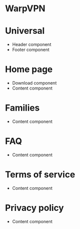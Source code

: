 # WarpVPN

# Universal 
- Header component
- Footer component


# Home page
- Download component
- Content component


# Families
- Content component

# FAQ
- Content component


# Terms of service
- Content component

# Privacy policy
- Content component
